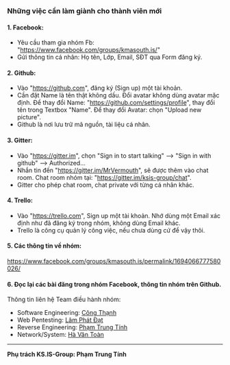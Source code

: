### Những việc cần làm giành cho thành viên mới

#### 1. Facebook:
- Yêu cầu tham gia nhóm Fb: "https://www.facebook.com/groups/kmasouth.is/"
- Gửi thông tin cá nhân: Họ tên, Lớp, Email, SĐT qua Form đăng ký.

#### 2. Github:
- Vào "https://github.com", đăng ký (Sign up) một tài khoản.
- Cần đặt Name là tên thật không dấu. Đổi avatar không dùng avatar mặc định. Để thay đổi Name: "https://github.com/settings/profile", thay đổi tên trong Textbox "Name". Để thay đổi Avatar: chọn "Upload new picture".
- Github là nơi lưu trữ mã nguồn, tài liệu cá nhân.

#### 3. Gitter:
- Vào "https://gitter.im", chọn "Sign in to start talking" --> "Sign in with github" --> Authorized...
- Nhắn tin đến "https://gitter.im/MrVermouth", sẽ được thêm vào chat room. Chat room nhóm tại: "https://gitter.im/ksis-group/chat".
- Gitter cho phép chat room, chat private với từng cá nhân khác.

#### 4. Trello:
- Vào "https://trello.com", Sign up một tài khoản. Nhớ dùng một Email xác định như đã đăng ký trong nhóm, không dùng Email khác.
- Trello là công cụ quản lý công việc, nếu chưa dùng cứ để vậy thôi.

#### 5. Các thông tin về nhóm:

https://www.facebook.com/groups/kmasouth.is/permalink/1694066777580026/

#### 6. Đọc lại các bài đăng trong nhóm Facebook, thông tin nhóm trên Github.

Thông tin liên hệ Team điều hành nhóm:

- Software Engineering: [Công Thạnh](https://www.facebook.com/NCThanh1212)
- Web Pentesting: [Lâm Phát Đạt](https://www.facebook.com/lpdat11)
- Reverse Engineering: [Phạm Trung Tính](https://www.facebook.com/profile.php?id=100009047822201)
- Network/System: [Hà Văn Toàn](https://www.facebook.com/hatoan.vniss)

---

**Phụ trách KS.IS-Group: Phạm Trung Tính**
